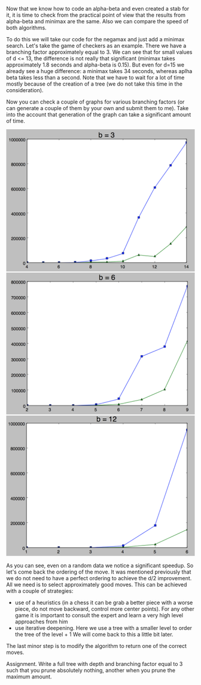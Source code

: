 Now that we know how to code an alpha-beta and even created a stab for it, it is time to check 
from the practical point of view that the results from alpha-beta and minimax are the same. Also 
we can compare the speed of both algorithms.

To do this we will take our code for the negamax and just add a minimax search. Let's take the game 
of checkers as an example. There we have a branching factor approximately equal to 3. We can see
that for small values of d <= 13, the difference is not really that significant (minimax takes
approximately 1.8 seconds and alpha-beta is 0.15). But even for d=15 we already see a huge 
difference: a minimax takes 34 seconds, whereas aplha beta takes less than a second. Note that we
have to wait for a lot of time mostly because of the creation of a tree (we do not take this time in
the consideration).

Now you can check a couple of graphs for various branching factors (or can generate a couple of them
by your own and submit them to me). Take into the account that generation of the graph can take a 
significant amount of time.

![b=3](i/minimax_alpha_beta_3.png)
![b=3](i/minimax_alpha_beta_6.png)
![b=3](i/minimax_alpha_beta_12.png)

As you can see, even on a random data we notice a significant speedup. So let's come back the ordering
of the move. It was mentioned previously that we do not need to have a perfect ordering to achieve 
the d/2 improvement. All we need is to select approximately good moves. This can be achieved with a 
couple of strategies:

 - use of a heuristics (in a chess it can be grab a better piece with a worse piece, do not move 
 backward, control more center points). For any other game it is important to consult the expert and
 learn a very high level approaches from him
 - use iterative deepening. Here we use a tree with a smaller level to order the tree of the level + 1
 We will come back to this a little bit later.
 
 The last minor step is to modify the algorithm to return one of the correct moves.
 
 Assignment. Write a full tree with depth and branching factor equal to 3 such that you prune
 absolutely nothing, another when you prune the maximum amount.